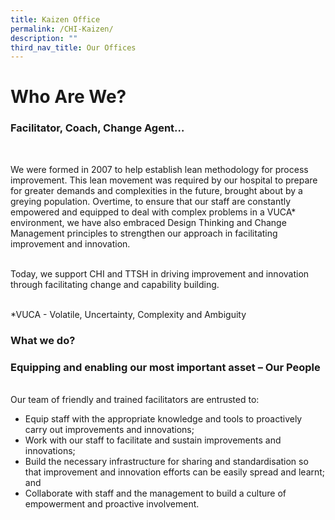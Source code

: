 ```yaml
---
title: Kaizen Office
permalink: /CHI-Kaizen/
description: ""
third_nav_title: Our Offices
---
```

# Who Are We?

<h3>Facilitator, Coach, Change Agent…</h3><br>

We were formed in 2007 to help establish lean methodology for process improvement. This lean movement was required by our hospital to prepare for greater demands and complexities in the future, brought about by a greying population. Overtime, to ensure that our staff are constantly empowered and equipped to deal with complex problems in a VUCA* environment, we have also embraced Design Thinking and Change Management principles to strengthen our approach in facilitating improvement and innovation.<br><br>

Today, we support CHI and TTSH in driving improvement and innovation  through facilitating change and capability building.<br><br>

*VUCA - Volatile, Uncertainty, Complexity and Ambiguity

<h3>What we do?</h3>

<h3>Equipping and enabling our most important asset – Our People</h3><br>
Our team of friendly and trained facilitators are entrusted to:<br>

* Equip staff with the appropriate knowledge and tools to proactively carry out improvements and innovations;<br>
* Work with our staff to facilitate and sustain improvements and innovations; <br>
* Build the necessary infrastructure for sharing and standardisation so that improvement and innovation efforts can be easily spread and learnt; and <br>
* Collaborate with staff and the management to build a culture of empowerment and proactive involvement. <br>